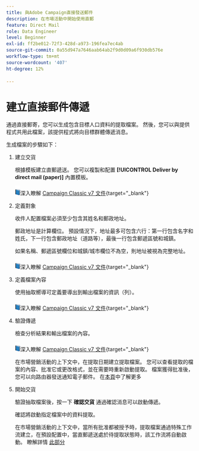 ```yaml
---
title: 與Adobe Campaign直接發送郵件
description: 在市場活動中開始使用直郵
feature: Direct Mail
role: Data Engineer
level: Beginner
exl-id: ff2be012-72f3-428d-a973-196fea7ec4ab
source-git-commit: 0a55d947a7646aab64ab2f9d0d09a6f930db576e
workflow-type: tm+mt
source-wordcount: '407'
ht-degree: 12%

---
```


# 建立直接郵件傳遞

通過直接郵寄，您可以生成包含目標人口資料的提取檔案。 然後，您可以與提供程式共用此檔案，該提供程式將向目標群體傳遞消息。

生成檔案的步驟如下：

1. 建立交貨

   根據模板建立直郵遞送。 您可以複製和配置 **[!UICONTROL Deliver by direct mail (paper)]** 內置模板。

   ![](../assets/do-not-localize/book.png)深入瞭解 [Campaign Classic v7 文件](https://experienceleague.adobe.com/docs/campaign-classic/using/sending-messages/sending-direct-mail/creating-a-direct-mail-delivery.html){target=&quot;_blank&quot;} 

1. 定義對象

   收件人配置檔案必須至少包含其姓名和郵政地址。

   郵政地址是計算欄位。 預設情況下，地址最多可包含六行：第一行包含名字和姓氏，下一行包含郵政地址（道路等），最後一行包含郵遞區號和城鎮。

   如果名稱、郵遞區號欄位和城鎮/城市欄位不為空，則地址被視為完整地址。

   ![](../assets/do-not-localize/book.png)深入瞭解 [Campaign Classic v7 文件](https://experienceleague.adobe.com/docs/campaign-classic/using/sending-messages/key-steps-when-creating-a-delivery/steps-defining-the-target-population.html){target=&quot;_blank&quot;} 

1. 定義檔案內容

   使用抽取嚮導可定義要導出到輸出檔案的資訊（列）。

   ![](../assets/do-not-localize/book.png)深入瞭解 [Campaign Classic v7 文件](https://experienceleague.adobe.com/docs/campaign-classic/using/sending-messages/sending-direct-mail/defining-the-direct-mail-content.html){target=&quot;_blank&quot;} 

1. 驗證傳遞

   檢查分析結果和輸出檔案的內容。

   ![](../assets/do-not-localize/book.png)深入瞭解 [Campaign Classic v7 文件](https://experienceleague.adobe.com/docs/campaign-classic/using/sending-messages/sending-direct-mail/validating.html){target=&quot;_blank&quot;} 

   在市場營銷活動的上下文中，在提取日期建立提取檔案。 您可以查看提取的檔案的內容、批准它或更改格式，並在需要時重新啟動提取。 檔案獲得批准後，您可以向路由器發送通知電子郵件。 在[本頁](https://experienceleague.adobe.com/docs/campaign/automation/campaign-orchestration/marketing-campaign-approval.html)中了解更多

1. 開始交貨

   驗證抽取檔案後，按一下 **確認交貨** 通過確認消息可以啟動傳遞。

   確認將啟動指定檔案中的資料提取。

   在市場營銷活動的上下文中，當所有批准都被授予時，提取檔案通過特殊工作流建立，在預設配置中，當直郵遞送處於待提取狀態時，該工作流將自動啟動。 瞭解詳情 [此部分](https://experienceleague.adobe.com/docs/campaign/automation/campaign-orchestration/marketing-campaign-deliveries.html)
